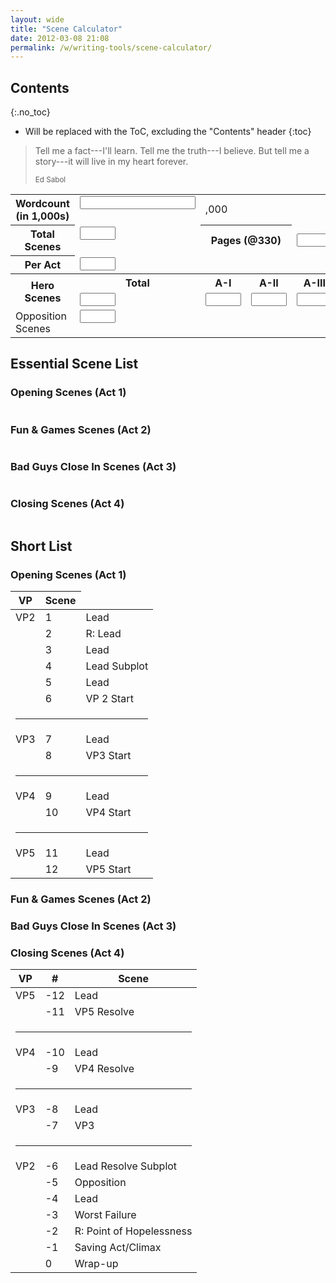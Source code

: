 ```yaml
---
layout: wide
title: "Scene Calculator"
date: 2012-03-08 21:08
permalink: /w/writing-tools/scene-calculator/
---
```


## Contents
{:.no_toc}

* Will be replaced with the ToC, excluding the "Contents" header
{:toc}

> Tell me a fact---I'll learn. Tell me the truth---I believe. But tell me a story---it will live in my heart forever.
>
>  <small>Ed Sabol</small>

<form id='scenecalculator' method='post'>
<table id='scenecalculator_table' class='table table-striped' ><tr>
  <th scope="row" valign='top'>Wordcount<br>(in 1,000s)</th>
  <td valign='top'><input type='number' id='kwords' class='form-control' size='4' maxlength='3' /></td>
  <td colspan='4'> ,000</td>
</tr>

<tr>
  <th scope="row" valign='top'>Total Scenes</th>
  <td valign='top'><input type='text' id='scene_total' class='form-control'  size='4' /></td>
  <th colspan='2' class='right-align'>Pages (@330)</th>
  <td colspan='2'><input type='text' id='pages' class='form-control'  size='4' /></td>
</tr>

<tr>
  <th scope="row" valign='top'>Per Act</th>
  <td valign='top'><input type='text' id='scenes_per_act' class='form-control'  size='4' /></td>
  <td colspan='4'>&nbsp;</td>
</tr>

<tr>
  <th scope="row" rowspan="2">Hero Scenes </th>
  <th scope="col">Total</th>
  <th scope="col">A-I</th>
  <th scope="col">A-II</th>
  <th scope="col">A-III</th>
  <th scope="col">A-IV</th>
</tr>
<tr>
  <td>
    <input type='text' id='hero0' class='form-control'  size='4'>
  </td>

  <td>
    <input type='text' id='hero1' class='form-control'  size='4'>
  </td>
  <td>
    <input type='text' id='hero2' class='form-control'  size='4'>
  </td>
  <td>
    <input type='text' id='hero3' class='form-control'  size='4'>
  </td>
  <td>
    <input type='text' id='hero4' class='form-control'  size='4' />
  </td>
</tr>
<tr>
    <td  valign='top'>Opposition Scenes </td>
    <td valign='top'>
    <input type='text' id='villain' class='form-control'  size='4' />
    </td>
    <td colspan='4'>&nbsp;</td>
</tr>
</table>
</form>

## Essential Scene List

### Opening Scenes (Act 1)

<table id='scene_list' class='table'></table>

### Fun & Games Scenes (Act 2)

<table id='act2_scenes' class='table'></table>

### Bad Guys Close In Scenes (Act 3)

<table id='act3_scenes' class='table'></table>

### Closing Scenes (Act 4)

<table id='final_scenes' class='table'></table>

## Short List

### Opening Scenes (Act 1)

<table>
  <thead>
    <tr>
      <th>VP</th>
      <th>Scene</th>
    </tr>
  </thead>
  <tbody>
    <tr><td>VP2</td><td>1</td><td>Lead</td></tr>
    <tr><td></td><td>2</td><td>R: Lead</td></tr>
    <tr><td></td><td>3</td><td>Lead</td></tr>
    <tr><td></td><td>4</td><td>Lead Subplot</td></tr>
    <tr><td></td><td>5</td><td>Lead</td></tr>
    <tr><td></td><td>6</td><td>VP 2 Start</td></tr>
    <tr><td colspan="3"><hr></td></tr>
    <tr><td>VP3</td><td>7</td><td>Lead</td></tr>
    <tr><td></td><td>8</td><td>VP3 Start</td></tr>
    <tr><td colspan="3"><hr></td></tr>
    <tr><td>VP4</td><td>9</td><td>Lead</td></tr>
    <tr><td></td><td>10</td><td>VP4 Start</td></tr>
    <tr><td colspan="3"><hr></td></tr>
    <tr><td>VP5</td><td>11</td><td>Lead</td></tr>
    <tr><td></td><td>12</td><td>VP5 Start</td></tr>
  </tbody>
</table>

### Fun & Games Scenes (Act 2)


### Bad Guys Close In Scenes (Act 3)


### Closing Scenes (Act 4)

<table>
  <thead>
    <tr>
      <th>VP</th>
      <th>#</th>
      <th>Scene</th>
    </tr>
  </thead>
  <tbody>
    <tr><td>VP5</td><td>-12</td><td>Lead</td></tr>
    <tr><td></td><td>-11</td><td>VP5 Resolve</td></tr>
    <tr><td colspan="3"><hr></td></tr>
    <tr><td>VP4</td><td>-10</td><td>Lead</td></tr>
    <tr><td></td><td>-9</td><td>VP4 Resolve</td></tr>
    <tr><td colspan="3"><hr></td></tr>
    <tr><td>VP3</td><td>-8</td><td>Lead</td></tr>
    <tr><td></td><td>-7</td><td>VP3</td></tr>
    <tr><td colspan="3"><hr></td></tr>
    <tr><td>VP2</td><td>-6</td><td>Lead Resolve Subplot</td></tr>
    <tr><td></td><td>-5</td><td>Opposition</td></tr>
    <tr><td></td><td>-4</td><td>Lead</td></tr>
    <tr><td></td><td>-3</td><td>Worst Failure</td></tr>
    <tr><td></td><td>-2</td><td>R: Point of Hopelessness</td></tr>
    <tr><td></td><td>-1</td><td>Saving Act/Climax</td></tr>
    <tr><td></td><td>0</td><td>Wrap-up</td></tr>
  </tbody>
</table>
